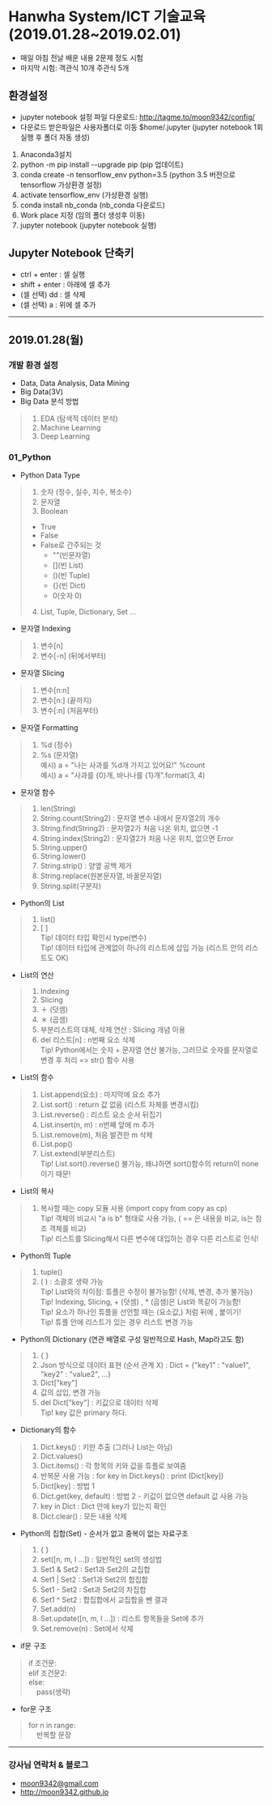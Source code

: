 ﻿# Hanwha System/ICT 기술교육 (2019.01.28~2019.02.01)
- 매일 아침 전날 배운 내용 2문제 정도 시험
- 마지막 시험: 객관식 10개 주관식 5개

## 환경설정
* jupyter notebook 설정 파일 다운로드: http://tagme.to/moon9342/config/
* 다운로드 받은파일은 사용자폴더로 이동 $home/.jupyter (jupyter notebook 1회 실행 후 폴더 자동 생성)

1. Anaconda3설치
2. python -m pip install --upgrade pip (pip 업데이트)
3. conda create -n tensorflow_env python=3.5 (python 3.5 버전으로 tensorflow 가상환경 설정)
4. activate tensorflow_env (가상환경 실행)
5. conda install nb_conda (nb_conda 다운로드)
6. Work place 지정 (임의 폴더 생성후 이동)
7. jupyter notebook (jupyter notebook 실행)

## Jupyter Notebook 단축키
- ctrl + enter : 셀 실행
- shift + enter : 아래에 셀 추가
- (셀 선택) dd : 셀 삭제
- (셀 선택) a : 위에 셀 추가

-----------------------------------------------------------------------

## 2019.01.28(월)
### 개발 환경 설정
* Data, Data Analysis, Data Mining
* Big Data(3V)
* Big Data 분석 방법
> 1. EDA (탐색적 데이터 분석)
> 2. Machine Learning
> 3. Deep Learning

### 01_Python
- Python Data Type
> 1. 숫자 (정수, 실수, 지수, 복소수)
> 2. 문자열
> 3. Boolean
>	* True
>	* False
>	* False로 간주되는 것
>		* ""(빈문자열)
>		* [](빈 List)
>		* ()(빈 Tuple)
>		* {}(빈 Dict)
>		* 0(숫자 0)
> 4. List, Tuple, Dictionary, Set ...

- 문자열 Indexing
> 1. 변수[n]
> 2. 변수[-n] (뒤에서부터)

- 문자열 Slicing
> 1. 변수[n:n]
> 2. 변수[n:] (끝까지)
> 3. 변수[:n] (처음부터)

- 문자열 Formatting
> 1. %d (정수)
> 2. %s (문자열)
> <br>예시) a = "나는 사과를 %d개 가지고 있어요!" %count
> <br>예시) a = "사과를 {0}개, 바나나를 {1}개".format(3, 4)

- 문자열 함수
> 1. len(String)
> 2. String.count(String2) : 문자열 변수 내에서 문자열2의 개수
> 3. String.find(String2) : 문자열2가 처음 나온 위치, 없으면 -1
> 4. String.index(String2) : 문자열2가 처음 나온 위치, 없으면 Error
> 5. String.upper()
> 6. String.lower()
> 7. String.strip() : 양옆 공백 제거
> 8. String.replace(원본문자열, 바꿀문자열)
> 9. String.split(구분자)

- Python의 List
> 1. list()
> 2. [    ]
> <br>Tip! 데이터 타입 확인시 type(변수)
> <br>Tip! 데이터 타입에 관계없이 하나의 리스트에 삽입 가능 (리스트 안의 리스트도 OK)

- List의 연산
> 1. Indexing
> 2. Slicing
> 3. ＋ (덧셈) 
> 4. ＊ (곱셈)
> 5. 부분리스트의 대체, 삭제 연산 : Slicing 개념 이용
> 6. del 리스트[n] : n번째 요소 삭제
> <br>Tip! Python에서는 숫자 + 문자열 연산 불가능, 그러므로 숫자를 문자열로 변경 후 처리 => str() 함수 사용

- List의 함수
> 1. List.append(요소) : 마지막에 요소 추가
> 2. List.sort() : return 값 없음 (리스트 자체를 변경시킴)
> 3. List.reverse() : 리스트 요소 순서 뒤집기
> 4. List.insert(n, m) : n번째 앞에 m 추가
> 5. List.remove(m), 처음 발견한 m 삭제
> 6. List.pop()
> 7. List.extend(부분리스트)
> <br>Tip! List.sort().reverse() 불가능, 왜냐하면 sort()함수의 return이 none이기 때문!

- List의 복사
> 1. 복사할 때는 copy 모듈 사용 (import copy from copy as cp)
> <br>Tip! 객체의 비교시 "a is b" 형태로 사용 가능, ( == 은 내용을 비교, is는 참조 객체를 비교)
> <br>Tip! 리스트를 Slicing해서 다른 변수에 대입하는 경우 다른 리스트로 인식!

- Python의 Tuple
> 1. tuple()
> 2. (      ) : 소괄호 생략 가능
> <br>Tip! List와의 차이점: 튜플은 수정이 불가능함! (삭제, 변경, 추가 불가능)
> <br>Tip! Indexing, Slicing,   +   (덧셈) ,   *   (곱셈)은  List와 똑같이 가능함!
> <br>Tip! 요소가 하나인 튜플을 선언할 때는 (요소값,) 처럼 뒤에 , 붙이기!
> <br>Tip! 튜플 안에 리스트가 있는 경우 리스트 변경 가능

- Python의 Dictionary (연관 배열로 구성 일반적으로 Hash, Map라고도 함)
> 1. {    }
> 2. Json 방식으로 데이터 표현 (순서 관계 X) : Dict = {"key1" : "value1", "key2" : "value2", ...}
> 3. Dict["key"]
> 4. 값의 삽입, 변경 가능
> 5. del Dict["key"] : 키값으로 데이터 삭제
> <br>Tip! key 값은 primary 하다. 

- Dictionary의 함수
> 1. Dict.keys() : 키만 추출 (그러나 List는 아님)
> 2. Dict.values()
> 3. Dict.items() : 각 항목의 키와 값을 튜플로 보여줌
> 4. 반복문 사용 가능 : for key in Dict.keys() : print (Dict[key])
> 5. Dict[key] : 방법 1
> 6. Dict.get(key, default) : 방법 2 - 키값이 없으면 default 값 사용 가능 
> 7. key in Dict : Dict 안에 key가 있는지 확인
> 8. Dict.clear() : 모든 내용 삭제

- Python의 집합(Set) - 순서가 없고 중복이 없는 자료구조
> 1. {      }
> 2. set([n, m, l ...]) : 일반적인 set의 생성법
> 3. Set1 & Set2 : Set1과 Set2의 교집합
> 4. Set1 | Set2 : Set1과 Set2의 합집합
> 5. Set1 - Set2 : Set과 Set2의 차집합
> 6. Set1 ^ Set2 : 합집합에서 교집합을 뺀 결과
> 7. Set.add(n)
> 8. Set.update([n, m, l ...]) : 리스트 항목들을 Set에 추가
> 9. Set.remove(n) : Set에서 삭제

- if문 구조
> if 조건문:
> <br>elif 조건문2:
> <br>else:
> <br>&nbsp;&nbsp;&nbsp;&nbsp;pass(생략)

- for문 구조
> for n in range:
> <br>&nbsp;&nbsp;&nbsp;&nbsp;반복할 문장
-----------------------------------------------------------------------

### 강사님 연락처 & 블로그
* moon9342@gmail.com
* http://moon9342.github.io
